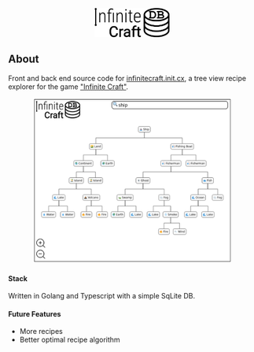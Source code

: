 <div align=center>
    <img src="frontend/html/assets/img/icdb_noback.svg" alt="Logo Image" width="30%"/>
</div>

## About
Front and back end source code for [infinitecraft.init.cx](https://infinitecraft.init.cx), a tree view recipe explorer for the game ["Infinite Craft"](https://neal.fun/infinite-craft/).

<div align=center>
    <img src="frontend/html/assets/img/sample.png" alt="Logo Image" width="80%"/>
</div>

#### Stack
Written in Golang and Typescript with a simple SqLite DB.

#### Future Features
- More recipes
- Better optimal recipe algorithm

